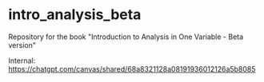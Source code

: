 # intro_analysis_beta
Repository for the book "Introduction to Analysis in One Variable - Beta version"

Internal: https://chatgpt.com/canvas/shared/68a8321128a08191936012126a5b8085
